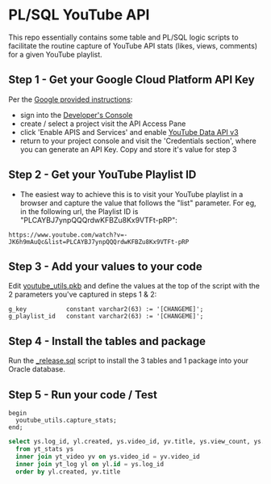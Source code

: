 #

# PL/SQL YouTube API

This repo essentially contains some table and PL/SQL logic scripts to facilitate the routine capture of YouTube API stats (likes, views, comments) for a given YouTube playlist.

## Step 1 - Get your Google Cloud Platform API Key

Per the [Google provided instructions](https://developers.google.com/youtube/v3/docs#calling-the-api):

- sign into the [Developer's Console](https://console.developers.google.com/)
- create / select a project visit the API Access Pane
- click 'Enable APIS and Services' and enable [YouTube Data API v3](https://developers.google.com/youtube/v3/docs/?apix=true)
- return to your project console and visit the 'Credentials section', where you can generate an API Key. Copy and store it's value for step 3

## Step 2 - Get your YouTube Playlist ID

- The easiest way to achieve this is to visit your YouTube playlist in a browser and capture the value that follows the "list" parameter. For eg, in the following url, the Playlist ID is "PLCAYBJ7ynpQQQrdwKFBZu8Kx9VTFt-pRP":

```
https://www.youtube.com/watch?v=-JK6h9mAuQc&list=PLCAYBJ7ynpQQQrdwKFBZu8Kx9VTFt-pRP
```

## Step 3 - Add your values to your code

Edit [youtube_utils.pkb](packages/youtube_utils.pkb) and define the values at the top of the script with the 2 parameters you've captured in steps 1 & 2:

```plsql
g_key           constant varchar2(63) := '[CHANGEME]';
g_playlist_id   constant varchar2(63) := '[CHANGEME]';
```

## Step 4 - Install the tables and package

Run the [\_release.sql](release/_release.sql) script to install the 3 tables and 1 package into your Oracle database.

## Step 5 - Run your code / Test

```plsql
begin
  youtube_utils.capture_stats;
end;
```

```sql
select ys.log_id, yl.created, ys.video_id, yv.title, ys.view_count, ys.like_count, ys.comment_count
  from yt_stats ys
  inner join yt_video yv on ys.video_id = yv.video_id
  inner join yt_log yl on yl.id = ys.log_id
  order by yl.created, yv.title
```
